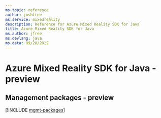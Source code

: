 ```yaml
---
ms.topic: reference
author: joshfree
ms.service: mixedreality
description: Reference for Azure Mixed Reality SDK for Java
title: Azure Mixed Reality SDK for Java
ms.author: jfree
ms.devlang: java
ms.data: 09/28/2022
---
```

# Azure Mixed Reality SDK for Java - preview

## Management packages - preview
[!INCLUDE [mgmt-packages](mixed-reality-mgmt-index.md)]